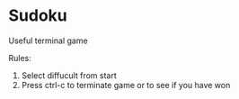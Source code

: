 # Sudoku
Useful terminal game


Rules:

  1) Select diffucult from start
  2) Press ctrl-c to terminate game or to see if you have won
